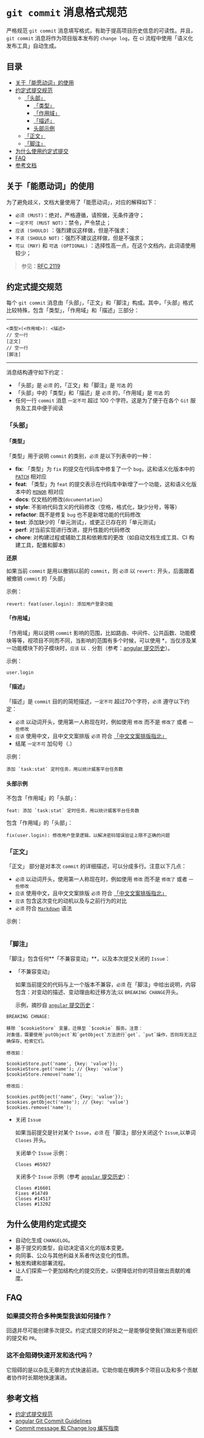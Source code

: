 # `git commit` 消息格式规范

严格规范 `git commit` 消息填写格式，有助于提高项目历史信息的可读性。并且，`git commit` 消息将作为项目版本发布的 `change log`，在 ci 流程中使用「语义化发布工具」自动生成。

## 目录

- [关于「能愿动词」的使用](#关于能愿动词的使用)
- [约定式提交规范](#约定式提交规范)
  - [「头部」](#「头部」)
    - [「类型」](#「类型」)
    - [「作用域」](#「作用域」)
    - [「描述」](#「描述」)
    - [头部示例](#头部示例)
  - [「正文」](#「正文」)
  - [「脚注」](#「脚注」)
- [为什么使用约定式提交](#为什么使用约定式提交)
- [FAQ](#FAQ)
- [参考文档](#参考文档)

## 关于「能愿动词」的使用

为了避免歧义，文档大量使用了「能愿动词」，对应的解释如下：

* `必须 (MUST)`：绝对，严格遵循，请照做，无条件遵守；
* `一定不可 (MUST NOT)`：禁令，严令禁止；
* `应该 (SHOULD)` ：强烈建议这样做，但是不强求；
* `不该 (SHOULD NOT)`：强烈不建议这样做，但是不强求；
* `可以 (MAY)` 和 `可选 (OPTIONAL)` ：选择性高一点，在这个文档内，此词语使用较少；

> 参见：[RFC 2119](http://www.ietf.org/rfc/rfc2119.txt)

## 约定式提交规范

每个 `git commit` 消息由「头部」，「正文」和「脚注」构成。其中，「头部」格式比较特殊，包含「类型」，「作用域」和「描述」三部分：

---
```
<类型>(<作用域>): <描述>
// 空一行
[正文]
// 空一行
[脚注]
```
---

消息结构遵守如下约定：

* 「头部」是 `必须` 的，「正文」和「脚注」是 `可选` 的
* 「头部」中的「类型」和「描述」是 `必须` 的，「作用域」是 `可选` 的
* 任何一行 `commit` 消息 `一定不可` 超过 100 个字符。这是为了便于在各个 `Git` 服务及工具中便于阅读

### 「头部」

#### 「类型」

「类型」用于说明 `commit` 的类别，`必须` 是以下列表中的一种：

* **fix**: 「类型」为 `fix` 的提交在代码库中修复了一个 `bug`，这和语义化版本中的 [`PATCH`](https://semver.org/#summary) 相对应
* **feat**: 「类型」为 `feat` 的提交表示在代码库中新增了一个功能，这和语义化版本中的 [`MINOR`](https://semver.org/#summary) 相对应
* **docs**: 仅文档的修改(`documentation`）
* **style**: 不影响代码含义的代码修改（空格，格式化，缺少分号，等等）
* **refactor**: 既不是修复 `bug` 也不是新增功能的代码修改
* **test**: 添加缺少的「单元测试」，或更正已存在的「单元测试」
* **perf**: 对当前实现进行改进，提升性能的代码修改
* **chore**: 对构建过程或辅助工具和依赖库的更改（如自动文档生成工具、CI 构建工具，配置和脚本）

**还原**

如果当前 `commit` 是用以撤销以前的 `commit`，则 `必须` 以 `revert:` 开头，后面跟着被撤销 `commit` 的「头部」

示例：

```
revert: feat(user.login): 添加用户登录功能
```

#### 「作用域」

「作用域」用以说明 `commit` 影响的范围，比如路由、中间件、公共函数、功能模块等等，视项目不同而不同，当影响的范围有多个时候，可以使用 *，当仅涉及某一功能模块下的子模块时，`应该` 以 `.` 分割（参考：[angular 提交历史](https://github.com/angular/angular.js/commit/e500fb6ddb859cf172d06739fda7492730576de1)）。

示例：
```
user.login
```

#### 「描述」

「描述」是 `commit` 目的的简短描述，`一定不可` 超过70个字符，`必须` 遵守以下约定：

- `必须` 以动词开头，使用第一人称现在时，例如使用 `修改` 而不是 `修改了` 或者 `一些修改`
- `应该` 使用中文，且中文文案排版 `必须` 符合 [「中文文案排版指北」](https://github.com/sparanoid/chinese-copywriting-guidelines/blob/master/README.zh-CN.md)
- 结尾 `一定不可` 加句号（.）

示例：

```
添加 `task:stat` 定时任务，用以统计威客平台任务数 
```

#### 头部示例

不包含「作用域」的「头部」：

```
feat: 添加 `task:stat` 定时任务，用以统计威客平台任务数
```

包含「作用域」的「头部」：

```
fix(user.login): 修改用户登录逻辑，以解决密码错误验证上限不正确的问题
```

### 「正文」

「正文」 部分是对本次 `commit` 的详细描述，可以分成多行。注意以下几点：

- `必须` 以动词开头，使用第一人称现在时，例如使用 `修改` 而不是 `修改了` 或者 `一些修改`
- `应该` 使用中文，且中文文案排版 `必须` 符合 [「中文文案排版指北」](https://github.com/sparanoid/chinese-copywriting-guidelines/blob/master/README.zh-CN.md)
- `应该` 包含这次变化的动机以及与之前行为的对比
- `必须` 符合 [`Markdown`](https://markdown.cn/) 语法

示例：

```

```

### 「脚注」

「脚注」包含任何**「不兼容变动」**，以及本次提交关闭的 `Issue`：

- 「不兼容变动」

  如果当前提交的代码与上一个版本不兼容，`必须` 在「脚注」中给出说明，内容包含：对变动的描述、变动理由和迁移方法;以 `BREAKING CHANGE`开头。

  示例，摘抄自 [`angular` 提交历史](https://github.com/angular/angular.js/commit/73c6467f1468353215dc689c019ed83aa4993c77)：


```
BREAKING CHNAGE:

移除 `$cookieStore` 变量，迁移至 `$cookie` 服务。注意：
对象值，需要使用`putObject`和`getObject`方法进行`get`、`put`操作，否则将无法正确保存、检索它们。

修改前：

$cookieStore.put('name', {key: 'value'});
$cookieStore.get('name'); // {key: 'value'}
$cookieStore.remove('name');

修改后：

$cookies.putObject('name', {key: 'value'});
$cookies.getObject('name'); // {key: 'value'}
$cookies.remove('name');
```


- 关闭 `Issue`
  
  如果当前提交是针对某个 `Issue`，`必须` 在「脚注」部分关闭这个 `Issue`,以单词 `Closes` 开头。
  
  关闭单个 `Issue` 示例：

  ```
  Closes #65927
  ```

  关闭多个 `Issue` 示例（参考 [`angular` 提交历史](https://github.com/angular/angular.js/commit/5b11145473da01c69b50cc08f1202b5b6be904b1)）：
  
  ```
  Closes #16601
  Fixes #14749
  Closes #14517
  Closes #13202
  ```

## 为什么使用约定式提交

* 自动化生成 `CHANGELOG`。
* 基于提交的类型，自动决定语义化的版本变更。
* 向同事、公众与其他利益关系者传达变化的性质。
* 触发构建和部署流程。
* 让人们探索一个更加结构化的提交历史，以便降低对你的项目做出贡献的难 度。

## FAQ

### 如果提交符合多种类型我该如何操作？

回退并尽可能创建多次提交。约定式提交的好处之一是能够促使我们做出更有组织的提交和 `PR`。

### 这不会阻碍快速开发和迭代吗？

它阻碍的是以杂乱无章的方式快速前进。它助你能在横跨多个项目以及和多个贡献者协作时长期地快速演进。

## 参考文档

- [约定式提交规范](https://www.conventionalcommits.org)
- [angular Git Commit Guidelines](https://github.com/angular/angular.js/blob/master/DEVELOPERS.md#-git-commit-guidelines)
- [Commit message 和 Change log 编写指南](https://www.ruanyifeng.com/blog/2016/01/commit_message_change_log.html)